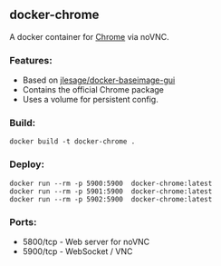 ## **docker-chrome**

A docker container for [Chrome](https://www.google.com/chrome) via noVNC.

### **Features:**

-   Based on [jlesage/docker-baseimage-gui](https://github.com/jlesage/docker-baseimage-gui)
-   Contains the official Chrome package
-   Uses a volume for persistent config.

### **Build:**

```
docker build -t docker-chrome .
```

### **Deploy:**

```
docker run --rm -p 5900:5900  docker-chrome:latest
docker run --rm -p 5901:5900  docker-chrome:latest
docker run --rm -p 5902:5900  docker-chrome:latest
```

### **Ports:**

-   5800/tcp - Web server for noVNC
-   5900/tcp - WebSocket / VNC
